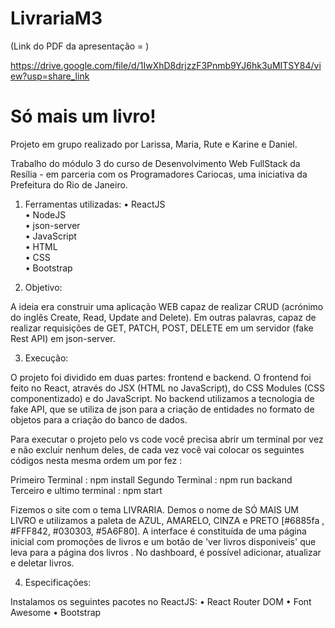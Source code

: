 # LivrariaM3

(Link do PDF da apresentação = )

https://drive.google.com/file/d/1IwXhD8drjzzF3Pnmb9YJ6hk3uMITSY84/view?usp=share_link

# Só mais um livro!

Projeto em grupo realizado por Larissa, Maria, Rute e Karine e Daniel.

Trabalho do módulo 3 do curso de Desenvolvimento Web FullStack da Resília - em parceria com os Programadores Cariocas, uma iniciativa da Prefeitura do Rio de Janeiro.

1. Ferramentas utilizadas: 
• ReactJS  
• NodeJS  
• json-server  
• JavaScript  
• HTML  
• CSS  
• Bootstrap  

2. Objetivo:

A ideia era construir uma aplicação WEB capaz de realizar CRUD (acrónimo do inglês Create, Read, Update and Delete). Em outras palavras, capaz de realizar requisições de GET, PATCH, POST, DELETE em um servidor (fake Rest API) em json-server. 

3. Execução:

O projeto foi dividido em duas partes: frontend e backend. O frontend foi feito no React, através do JSX (HTML no JavaScript), do CSS Modules (CSS componentizado) e do JavaScript. No backend utilizamos a tecnologia de fake API, que se utiliza de json para a criação de entidades no formato de objetos para a criação do banco de dados.

Para executar o projeto pelo vs code você precisa abrir um terminal por vez e não excluir nenhum deles, de cada vez você vai colocar os seguintes códigos nesta mesma ordem um por fez :

Primeiro Terminal : npm install
Segundo Terminal : npm run backand
Terceiro e ultimo terminal : npm start


Fizemos o site com o tema LIVRARIA. Demos o nome de SÓ MAIS UM LIVRO e utilizamos a paleta de AZUL, AMARELO, CINZA e PRETO [#6885fa , #FFF842, #030303, #5A6F80]. A interface é constituída de uma página inicial com promoções de livros e um botão de 'ver livros disponiveis' que leva para a página dos livros . No dashboard, é possível adicionar, atualizar e deletar livros.

4. Especificações:

Instalamos os seguintes pacotes no ReactJS:
• React Router DOM
• Font Awesome
• Bootstrap
